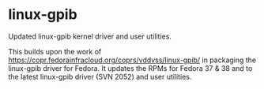 # linux-gpib
Updated linux-gpib kernel driver and user utilities.

This builds upon the work of https://copr.fedorainfracloud.org/coprs/vddvss/linux-gpib/ in packaging the linux-gpib driver for Fedora. It updates the RPMs for Fedora 37 & 38 and to the latest linux-gpib driver (SVN 2052) and user utilities.

